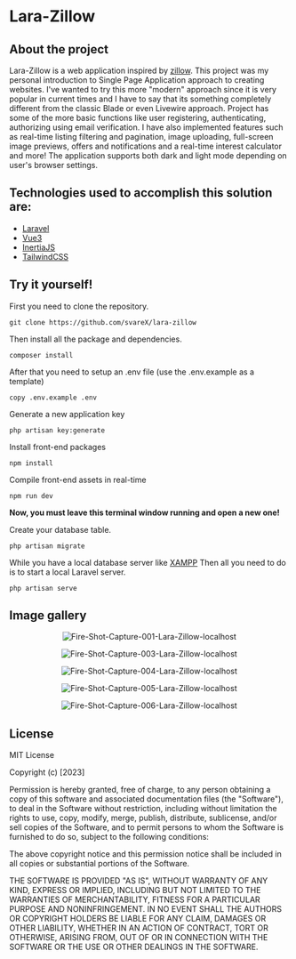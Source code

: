 ﻿# Lara-Zillow

## About the project 
Lara-Zillow is a web application inspired by [zillow](https://www.zillow.com/). This project was my personal introduction to Single Page Application approach to creating websites. I've wanted to try this more "modern" approach since it is very popular in current times and I have to say that its something completely different from the classic Blade or even Livewire approach. Project has some of the more basic functions like user registering, authenticating, authorizing using email verification. I have also implemented features such as real-time listing filtering and pagination, image uploading, full-screen image previews, offers and notifications and a real-time interest calculator and more! The application supports both dark and light mode depending on user's browser settings.

## Technologies used to accomplish this solution are:

 - [Laravel](https://laravel.com/)
 - [Vue3](https://vuejs.org/)
 - [InertiaJS](https://inertiajs.com/)
 - [TailwindCSS](https://tailwindcss.com/)
 
## Try it yourself!
First you need to clone the repository.

    git clone https://github.com/svareX/lara-zillow

Then install all the package and dependencies.

    composer install

After that you need to setup an .env file (use the .env.example as a template)

    copy .env.example .env



Generate a new application key

    php artisan key:generate
 
 Install front-end packages

    npm install

 Compile front-end assets in real-time

    npm run dev
       
**Now, you must leave this terminal window running and open a new one!**
<p>Create your database table.</p>

    php artisan migrate


While you have a local database server like [XAMPP](https://www.apachefriends.org/)
Then all you need to do is to start a local Laravel server.

    php artisan serve

## Image gallery

<p align="center">
<img src="https://i.ibb.co/55vs8H4/Fire-Shot-Capture-001-Lara-Zillow-localhost.png" alt="Fire-Shot-Capture-001-Lara-Zillow-localhost"/>
</p>


<p align="center">
<img src="https://i.ibb.co/3F6xTLN/Fire-Shot-Capture-003-Lara-Zillow-localhost.png" alt="Fire-Shot-Capture-003-Lara-Zillow-localhost"/>
</p>

<p align="center">
<img src="https://i.ibb.co/5Y6Ypb3/Fire-Shot-Capture-004-Lara-Zillow-localhost.png" alt="Fire-Shot-Capture-004-Lara-Zillow-localhost"/>
</p>

<p align="center">
<img src="https://i.ibb.co/kQyvrx6/Fire-Shot-Capture-005-Lara-Zillow-localhost.png" alt="Fire-Shot-Capture-005-Lara-Zillow-localhost"/>
</p>

<p align="center">
<img src="https://i.ibb.co/zfmNnqn/Fire-Shot-Capture-006-Lara-Zillow-localhost.png" alt="Fire-Shot-Capture-006-Lara-Zillow-localhost"/>
</p>

## License
MIT License

Copyright (c) [2023]

Permission is hereby granted, free of charge, to any person obtaining a copy
of this software and associated documentation files (the "Software"), to deal
in the Software without restriction, including without limitation the rights
to use, copy, modify, merge, publish, distribute, sublicense, and/or sell
copies of the Software, and to permit persons to whom the Software is
furnished to do so, subject to the following conditions:

The above copyright notice and this permission notice shall be included in all
copies or substantial portions of the Software.

THE SOFTWARE IS PROVIDED "AS IS", WITHOUT WARRANTY OF ANY KIND, EXPRESS OR
IMPLIED, INCLUDING BUT NOT LIMITED TO THE WARRANTIES OF MERCHANTABILITY,
FITNESS FOR A PARTICULAR PURPOSE AND NONINFRINGEMENT. IN NO EVENT SHALL THE
AUTHORS OR COPYRIGHT HOLDERS BE LIABLE FOR ANY CLAIM, DAMAGES OR OTHER
LIABILITY, WHETHER IN AN ACTION OF CONTRACT, TORT OR OTHERWISE, ARISING FROM,
OUT OF OR IN CONNECTION WITH THE SOFTWARE OR THE USE OR OTHER DEALINGS IN THE
SOFTWARE.
